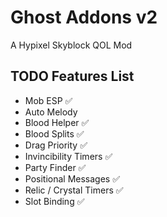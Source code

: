 # Ghost Addons v2 

A Hypixel Skyblock QOL Mod

## TODO Features List
- Mob ESP ✅
- Auto Melody
- Blood Helper ✅
- Blood Splits ✅
- Drag Priority ✅
- Invincibility Timers ✅
- Party Finder ✅
- Positional Messages ✅
- Relic / Crystal  Timers ✅
- Slot Binding ✅